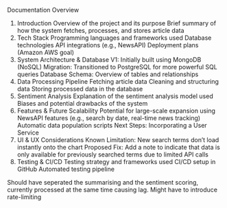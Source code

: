 Documentation Overview
1. Introduction
Overview of the project and its purpose
Brief summary of how the system fetches, processes, and stores article data
2. Tech Stack
Programming languages and frameworks used
Database technologies
API integrations (e.g., NewsAPI)
Deployment plans (Amazon AWS goal)
3. System Architecture & Database
V1: Initially built using MongoDB (NoSQL)
Migration: Transitioned to PostgreSQL for more powerful SQL queries
Database Schema: Overview of tables and relationships
4. Data Processing Pipeline
Fetching article data
Cleaning and structuring data
Storing processed data in the database
5. Sentiment Analysis
Explanation of the sentiment analysis model used
Biases and potential drawbacks of the system
6. Features & Future Scalability
Potential for large-scale expansion using NewsAPI features (e.g., search by date, real-time news tracking)
Automatic data population scripts
Next Steps: Incorporating a User Service
7. UI & UX Considerations
Known Limitation: New search terms don’t load instantly onto the chart
Proposed Fix: Add a note to indicate that data is only available for previously searched terms due to limited API calls
8. Testing & CI/CD
Testing strategy and frameworks used
CI/CD setup in GitHub
Automated testing pipeline

Should have seperated the summarising and the sentiment scoring, currently processed at the same time causing lag.
Might have to introduce rate-limiting
